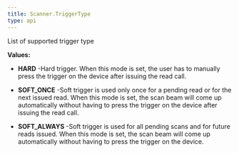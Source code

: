 ```yaml
---
title: Scanner.TriggerType
type: api
---
```



List of supported trigger type

**Values:**

* **HARD** -Hard trigger. When this mode is set, the user has to manually press
 the trigger on the device after issuing the read call.

* **SOFT_ONCE** -Soft trigger is used only once for a pending read or for the next
 issued read. When this mode is set, the scan beam will come up
 automatically without having to press the trigger on the device after issuing the read call.

* **SOFT_ALWAYS** -Soft trigger is used for all pending scans and for future reads
 issued. When this mode is set, the scan beam will come up
 automatically without having to press the trigger on the device.

